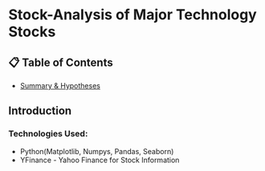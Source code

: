 # Stock-Analysis of Major Technology Stocks

## 📋 Table of Contents

- [Summary & Hypotheses](#introduction)

## Introduction

### Technologies Used:
- Python(Matplotlib, Numpys, Pandas, Seaborn)
- YFinance - Yahoo Finance for Stock Information
